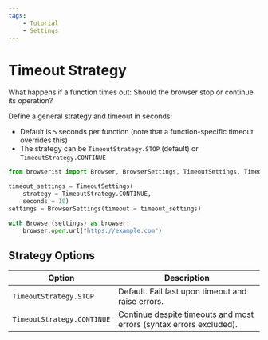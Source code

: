 ```yaml
---
tags:
    - Tutorial
    - Settings
---
```


# Timeout Strategy
What happens if a function times out: Should the browser stop or continue its operation?

Define a general strategy and timeout in seconds:

* Default is `5` seconds per function (note that a function-specific timeout overrides this)
* The strategy can be `TimeoutStrategy.STOP` (default) or `TimeoutStrategy.CONTINUE`

```python linenums="1"
from browserist import Browser, BrowserSettings, TimeoutSettings, TimeoutStrategy

timeout_settings = TimeoutSettings(
    strategy = TimeoutStrategy.CONTINUE,
    seconds = 10)
settings = BrowserSettings(timeout = timeout_settings)

with Browser(settings) as browser:
    browser.open.url("https://example.com")
```

## Strategy Options
| Option                     | Description                                                         |
| -------------------------- | ------------------------------------------------------------------- |
| `TimeoutStrategy.STOP`     | Default. Fail fast upon timeout and raise errors.                   |
| `TimeoutStrategy.CONTINUE` | Continue despite timeouts and most errors (syntax errors excluded). |
